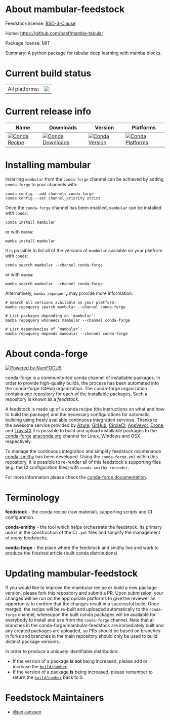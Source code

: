 About mambular-feedstock
========================

Feedstock license: [BSD-3-Clause](https://github.com/conda-forge/mambular-feedstock/blob/main/LICENSE.txt)

Home: https://github.com/basf/mamba-tabular

Package license: MIT

Summary: A python package for tabular deep learning with mamba blocks.

Current build status
====================


<table><tr><td>All platforms:</td>
    <td>
      <a href="https://dev.azure.com/conda-forge/feedstock-builds/_build/latest?definitionId=23319&branchName=main">
        <img src="https://dev.azure.com/conda-forge/feedstock-builds/_apis/build/status/mambular-feedstock?branchName=main">
      </a>
    </td>
  </tr>
</table>

Current release info
====================

| Name | Downloads | Version | Platforms |
| --- | --- | --- | --- |
| [![Conda Recipe](https://img.shields.io/badge/recipe-mambular-green.svg)](https://anaconda.org/conda-forge/mambular) | [![Conda Downloads](https://img.shields.io/conda/dn/conda-forge/mambular.svg)](https://anaconda.org/conda-forge/mambular) | [![Conda Version](https://img.shields.io/conda/vn/conda-forge/mambular.svg)](https://anaconda.org/conda-forge/mambular) | [![Conda Platforms](https://img.shields.io/conda/pn/conda-forge/mambular.svg)](https://anaconda.org/conda-forge/mambular) |

Installing mambular
===================

Installing `mambular` from the `conda-forge` channel can be achieved by adding `conda-forge` to your channels with:

```
conda config --add channels conda-forge
conda config --set channel_priority strict
```

Once the `conda-forge` channel has been enabled, `mambular` can be installed with `conda`:

```
conda install mambular
```

or with `mamba`:

```
mamba install mambular
```

It is possible to list all of the versions of `mambular` available on your platform with `conda`:

```
conda search mambular --channel conda-forge
```

or with `mamba`:

```
mamba search mambular --channel conda-forge
```

Alternatively, `mamba repoquery` may provide more information:

```
# Search all versions available on your platform:
mamba repoquery search mambular --channel conda-forge

# List packages depending on `mambular`:
mamba repoquery whoneeds mambular --channel conda-forge

# List dependencies of `mambular`:
mamba repoquery depends mambular --channel conda-forge
```


About conda-forge
=================

[![Powered by
NumFOCUS](https://img.shields.io/badge/powered%20by-NumFOCUS-orange.svg?style=flat&colorA=E1523D&colorB=007D8A)](https://numfocus.org)

conda-forge is a community-led conda channel of installable packages.
In order to provide high-quality builds, the process has been automated into the
conda-forge GitHub organization. The conda-forge organization contains one repository
for each of the installable packages. Such a repository is known as a *feedstock*.

A feedstock is made up of a conda recipe (the instructions on what and how to build
the package) and the necessary configurations for automatic building using freely
available continuous integration services. Thanks to the awesome service provided by
[Azure](https://azure.microsoft.com/en-us/services/devops/), [GitHub](https://github.com/),
[CircleCI](https://circleci.com/), [AppVeyor](https://www.appveyor.com/),
[Drone](https://cloud.drone.io/welcome), and [TravisCI](https://travis-ci.com/)
it is possible to build and upload installable packages to the
[conda-forge](https://anaconda.org/conda-forge) [anaconda.org](https://anaconda.org/)
channel for Linux, Windows and OSX respectively.

To manage the continuous integration and simplify feedstock maintenance
[conda-smithy](https://github.com/conda-forge/conda-smithy) has been developed.
Using the ``conda-forge.yml`` within this repository, it is possible to re-render all of
this feedstock's supporting files (e.g. the CI configuration files) with ``conda smithy rerender``.

For more information please check the [conda-forge documentation](https://conda-forge.org/docs/).

Terminology
===========

**feedstock** - the conda recipe (raw material), supporting scripts and CI configuration.

**conda-smithy** - the tool which helps orchestrate the feedstock.
                   Its primary use is in the construction of the CI ``.yml`` files
                   and simplify the management of *many* feedstocks.

**conda-forge** - the place where the feedstock and smithy live and work to
                  produce the finished article (built conda distributions)


Updating mambular-feedstock
===========================

If you would like to improve the mambular recipe or build a new
package version, please fork this repository and submit a PR. Upon submission,
your changes will be run on the appropriate platforms to give the reviewer an
opportunity to confirm that the changes result in a successful build. Once
merged, the recipe will be re-built and uploaded automatically to the
`conda-forge` channel, whereupon the built conda packages will be available for
everybody to install and use from the `conda-forge` channel.
Note that all branches in the conda-forge/mambular-feedstock are
immediately built and any created packages are uploaded, so PRs should be based
on branches in forks and branches in the main repository should only be used to
build distinct package versions.

In order to produce a uniquely identifiable distribution:
 * If the version of a package **is not** being increased, please add or increase
   the [``build/number``](https://docs.conda.io/projects/conda-build/en/latest/resources/define-metadata.html#build-number-and-string).
 * If the version of a package **is** being increased, please remember to return
   the [``build/number``](https://docs.conda.io/projects/conda-build/en/latest/resources/define-metadata.html#build-number-and-string)
   back to 0.

Feedstock Maintainers
=====================

* [@jan-janssen](https://github.com/jan-janssen/)

